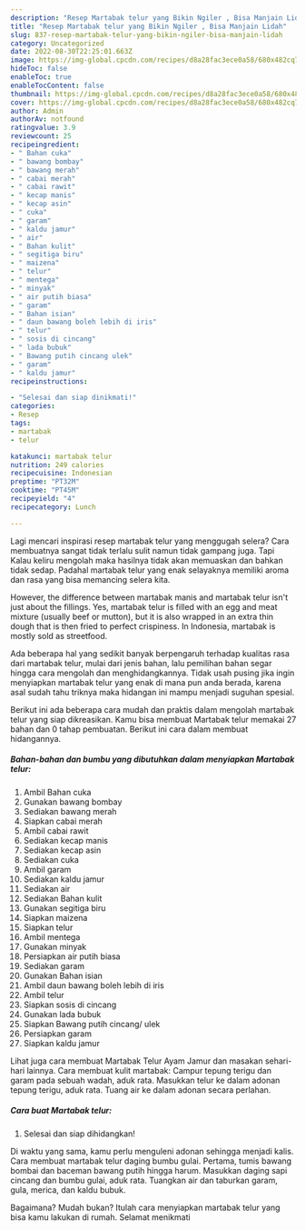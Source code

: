 ```yaml
---
description: "Resep Martabak telur yang Bikin Ngiler , Bisa Manjain Lidah"
title: "Resep Martabak telur yang Bikin Ngiler , Bisa Manjain Lidah"
slug: 837-resep-martabak-telur-yang-bikin-ngiler-bisa-manjain-lidah
category: Uncategorized
date: 2022-08-30T22:25:01.663Z
image: https://img-global.cpcdn.com/recipes/d8a28fac3ece0a58/680x482cq70/martabak-telur-foto-resep-utama.jpg
hideToc: false
enableToc: true
enableTocContent: false
thumbnail: https://img-global.cpcdn.com/recipes/d8a28fac3ece0a58/680x482cq70/martabak-telur-foto-resep-utama.jpg
cover: https://img-global.cpcdn.com/recipes/d8a28fac3ece0a58/680x482cq70/martabak-telur-foto-resep-utama.jpg
author: Admin
authorAv: notfound
ratingvalue: 3.9
reviewcount: 25
recipeingredient:
- " Bahan cuka"
- " bawang bombay"
- " bawang merah"
- " cabai merah"
- " cabai rawit"
- " kecap manis"
- " kecap asin"
- " cuka"
- " garam"
- " kaldu jamur"
- " air"
- " Bahan kulit"
- " segitiga biru"
- " maizena"
- " telur"
- " mentega"
- " minyak"
- " air putih biasa"
- " garam"
- " Bahan isian"
- " daun bawang boleh lebih di iris"
- " telur"
- " sosis di cincang"
- " lada bubuk"
- " Bawang putih cincang ulek"
- " garam"
- " kaldu jamur"
recipeinstructions:

- "Selesai dan siap dinikmati!"
categories:
- Resep
tags:
- martabak
- telur

katakunci: martabak telur 
nutrition: 249 calories
recipecuisine: Indonesian
preptime: "PT32M"
cooktime: "PT45M"
recipeyield: "4"
recipecategory: Lunch

---
```



Lagi mencari inspirasi resep martabak telur yang menggugah selera? Cara membuatnya sangat tidak terlalu sulit namun tidak gampang juga. Tapi Kalau keliru mengolah maka hasilnya tidak akan memuaskan dan bahkan tidak sedap. Padahal martabak telur yang enak selayaknya memiliki aroma dan rasa yang bisa memancing selera kita.


However, the difference between martabak manis and martabak telur isn&#39;t just about the fillings. Yes, martabak telur is filled with an egg and meat mixture (usually beef or mutton), but it is also wrapped in an extra thin dough that is then fried to perfect crispiness. In Indonesia, martabak is mostly sold as streetfood.

Ada beberapa hal yang sedikit banyak berpengaruh terhadap kualitas rasa dari martabak telur, mulai dari jenis bahan, lalu pemilihan bahan segar hingga cara mengolah dan menghidangkannya. Tidak usah pusing jika ingin menyiapkan martabak telur yang enak di mana pun anda berada, karena asal sudah tahu triknya maka hidangan ini mampu menjadi suguhan spesial.


Berikut ini ada beberapa cara mudah dan praktis dalam mengolah martabak telur yang siap dikreasikan. Kamu bisa membuat Martabak telur memakai 27 bahan dan 0 tahap pembuatan. Berikut ini cara dalam membuat hidangannya.

<!--inarticleads1-->

##### Bahan-bahan dan bumbu yang dibutuhkan dalam menyiapkan Martabak telur:

1. Ambil  Bahan cuka
1. Gunakan  bawang bombay
1. Sediakan  bawang merah
1. Siapkan  cabai merah
1. Ambil  cabai rawit
1. Sediakan  kecap manis
1. Sediakan  kecap asin
1. Sediakan  cuka
1. Ambil  garam
1. Sediakan  kaldu jamur
1. Sediakan  air
1. Sediakan  Bahan kulit
1. Gunakan  segitiga biru
1. Siapkan  maizena
1. Siapkan  telur
1. Ambil  mentega
1. Gunakan  minyak
1. Persiapkan  air putih biasa
1. Sediakan  garam
1. Gunakan  Bahan isian
1. Ambil  daun bawang boleh lebih di iris
1. Ambil  telur
1. Siapkan  sosis di cincang
1. Gunakan  lada bubuk
1. Siapkan  Bawang putih cincang/ ulek
1. Persiapkan  garam
1. Siapkan  kaldu jamur


Lihat juga cara membuat Martabak Telur Ayam Jamur dan masakan sehari-hari lainnya. Cara membuat kulit martabak: Campur tepung terigu dan garam pada sebuah wadah, aduk rata. Masukkan telur ke dalam adonan tepung terigu, aduk rata. Tuang air ke dalam adonan secara perlahan. 

<!--inarticleads2-->

##### Cara buat Martabak telur:


1. Selesai dan siap dihidangkan!

Di waktu yang sama, kamu perlu menguleni adonan sehingga menjadi kalis. Cara membuat martabak telur daging bumbu gulai. Pertama, tumis bawang bombai dan baceman bawang putih hingga harum. Masukkan daging sapi cincang dan bumbu gulai, aduk rata. Tuangkan air dan taburkan garam, gula, merica, dan kaldu bubuk. 

Bagaimana? Mudah bukan? Itulah cara menyiapkan martabak telur yang bisa kamu lakukan di rumah. Selamat menikmati
